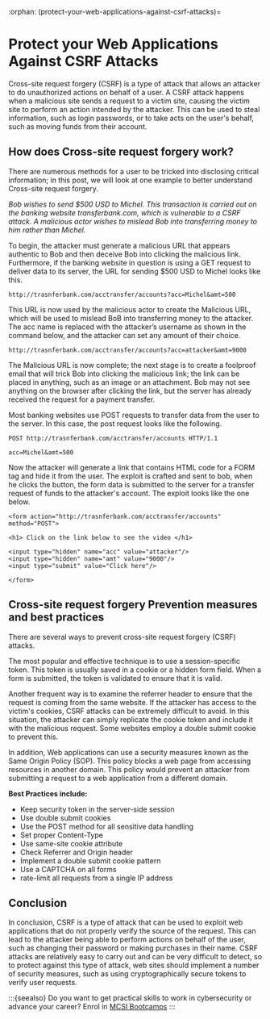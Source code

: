 :orphan:
(protect-your-web-applications-against-csrf-attacks)=

# Protect your Web Applications Against CSRF Attacks

Cross-site request forgery (CSRF) is a type of attack that allows an attacker to do unauthorized actions on behalf of a user. A CSRF attack happens when a malicious site sends a request to a victim site, causing the victim site to perform an action intended by the attacker. This can be used to steal information, such as login passwords, or to take acts on the user's behalf, such as moving funds from their account.

## How does Cross-site request forgery work?

There are numerous methods for a user to be tricked into disclosing critical information; in this post, we will look at one example to better understand Cross-site request forgery.

_Bob wishes to send $500 USD to Michel. This transaction is carried out on the banking website transferbank.com, which is vulnerable to a CSRF attack. A malicious actor wishes to mislead Bob into transferring money to him rather than Michel._

To begin, the attacker must generate a malicious URL that appears authentic to Bob and then deceive Bob into clicking the malicious link. Furthermore, if the banking website in question is using a GET request to deliver data to its server, the URL for sending $500 USD to Michel looks like this.

`http://trasnferbank.com/acctransfer/accounts?acc=Michel&amt=500`

This URL is now used by the malicious actor to create the Malicious URL, which will be used to mislead BoB into transferring money to the attacker. The acc name is replaced with the attacker’s username as shown in the command below, and the attacker can set any amount of their choice.

`http://trasnferbank.com/acctransfer/accounts?acc=attacker&amt=9000`

The Malicious URL is now complete; the next stage is to create a foolproof email that will trick Bob into clicking the malicious link; the link can be placed in anything, such as an image or an attachment. Bob may not see anything on the browser after clicking the link, but the server has already received the request for a payment transfer.

Most banking websites use POST requests to transfer data from the user to the server. In this case, the post request looks like the following.

```
POST http://trasnferbank.com/acctransfer/accounts HTTP/1.1

acc=Michel&amt=500
```

Now the attacker will generate a link that contains HTML code for a FORM tag and hide it from the user. The exploit is crafted and sent to bob, when he clicks the button, the form data is submitted to the server for a transfer request of funds to the attacker's account. The exploit looks like the one below.

```
<form action="http://trasnferbank.com/acctransfer/accounts" method="POST">

<h1> Click on the link below to see the video </h1>

<input type="hidden" name="acc" value="attacker"/>
<input type="hidden" name="amt" value="9000"/>
<input type="submit" value="Click here"/>

</form>
```

## Cross-site request forgery Prevention measures and best practices

There are several ways to prevent cross-site request forgery (CSRF) attacks.

The most popular and effective technique is to use a session-specific token. This token is usually saved in a cookie or a hidden form field. When a form is submitted, the token is validated to ensure that it is valid.

Another frequent way is to examine the referrer header to ensure that the request is coming from the same website. If the attacker has access to the victim's cookies, CSRF attacks can be extremely difficult to avoid. In this situation, the attacker can simply replicate the cookie token and include it with the malicious request. Some websites employ a double submit cookie to prevent this.

In addition, Web applications can use a security measures known as the Same Origin Policy (SOP). This policy blocks a web page from accessing resources in another domain. This policy would prevent an attacker from submitting a request to a web application from a different domain.

**Best Practices include:**

- Keep security token in the server-side session
- Use double submit cookies
- Use the POST method for all sensitive data handling
- Set proper Content-Type
- Use same-site cookie attribute
- Check Referrer and Origin header
- Implement a double submit cookie pattern
- Use a CAPTCHA on all forms
- rate-limit all requests from a single IP address

## Conclusion

In conclusion, CSRF is a type of attack that can be used to exploit web applications that do not properly verify the source of the request. This can lead to the attacker being able to perform actions on behalf of the user, such as changing their password or making purchases in their name. CSRF attacks are relatively easy to carry out and can be very difficult to detect, so to protect against this type of attack, web sites should implement a number of security measures, such as using cryptographically secure tokens to verify user requests.

:::{seealso}
Do you want to get practical skills to work in cybersecurity or advance your career? Enrol in [MCSI Bootcamps](https://www.mosse-institute.com/bootcamps.html)
:::
